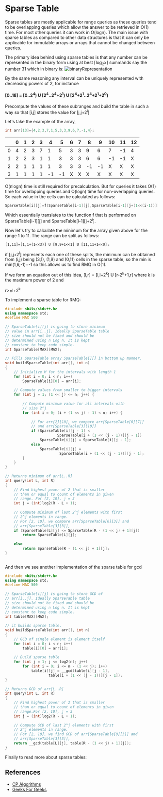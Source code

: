 # Sparse Table

Sparse tables are mostly applicable for range queries as these queries tend to be overlapping queries which allow the answer to be retrieved in O(1) time. For most other queries it can work in O(logn). The main issue with sparse tables as compared to other data structures is that it can only be applicable for immutable arrays or arrays that cannot be changed between queries. 

The primary idea behind using sparse tables is that any number can be represented in the binary form using at best ⌈log<sub>2</sub>x⌉ summands say the number 31 which in binary is:
![binaryRepresentation](https://github.com/mirzaazwad/Data-Structures-And-Algorithms/blob/main/DataStructures/Resources/SparseTable/binaryRepresentation.png)

By the same reasoning any interval can be uniquely represented with decreasing powers of 2, for instance
<h4>
  [0..18] = [0..2<sup>4</sup>) U [2<sup>4</sup>..2<sup>4</sup>+2<sup>1</sup>) U [2<sup>4</sup>+2<sup>1</sup>..2<sup>4</sup>+2<sup>1</sup>+2<sup>0</sup>)
 </h4>
 
 Precompute the values of these subranges and build the table in such a way so that [i,j] stores the value for [j,j+2<sup>i</sup>] 
 
 Let's take the example of the array, 
 
 ```cpp
 int arr[13]={4,2,3,7,1,5,3,3,9,6,7,-1,4};
 ```

 <table>
<thead>
  <tr>
    <th></th>
    <th>0</th>
    <th>1</th>
    <th>2</th>
    <th>3</th>
    <th>4</th>
    <th>5</th>
    <th>6</th>
    <th>7</th>
    <th>8</th>
    <th>9</th>
    <th>10</th>
    <th>11</th>
    <th>12</th>
  </tr>
</thead>
<tbody>
  <tr>
    <td>0</td>
    <td>4</td>
    <td>2</td>
    <td>3</td>
    <td>7</td>
    <td>1</td>
    <td>5</td>
    <td>3</td>
    <td>3</td>
    <td>9</td>
    <td>6</td>
    <td>7</td>
    <td>-1</td>
    <td>4</td>
  </tr>
  <tr>
    <td>1</td>
    <td>2</td>
    <td>2</td>
    <td>3</td>
    <td>1</td>
    <td>1</td>
    <td>3</td>
    <td>3</td>
    <td>3</td>
    <td>6</td>
    <td>6</td>
    <td>-1</td>
    <td>-1</td>
    <td> X </td>
  </tr>
  <tr>
    <td>2</td>
    <td>2</td>
    <td>1</td>
    <td>1</td>
    <td>1</td>
    <td>1</td>
    <td>3</td>
    <td>3</td>
    <td>3</td>
    <td>-1</td>
    <td>-1</td>
    <td>X</td>
    <td>X</td>
    <td>X</td>
  </tr>
  <tr>
    <td>3</td>
    <td>1</td>
    <td>1</td>
    <td>1</td>
    <td>1</td>
    <td>-1</td>
    <td>-1</td>
    <td>X</td>
    <td>X</td>
    <td>X</td>
    <td>X</td>
    <td>X</td>
    <td>X</td>
    <td>X</td>
  </tr>
</tbody>
</table>
 
 O(nlogn) time is still required for precalculation. But for queries it takes O(1) time for overlapping queries and O(logn) time for non-overlapping queries. So each value in the cells can be calculated as follows:

 ```cpp
 SparseTable[i][j]=f(SparseTable[i-1][j],SparseTable[i-1][j+(1<<(i-1))]);
 ```

 Which essentially translates to the function f that is performed on SparseTable[i-1][j] and SparseTable[i-1][j+2<sup>i</sup>].

 Now let's try to calculate the minimum for the array given above for the range 1 to 11.
The range can be split as follows:
```
[1,11]=[1,1+(1<<3)] U [9,9+1<<1] U [11,11+1<<0];
```
if [j,j+2<sup>i</sup>] represents each one of these splits, the minimum can be obtained from (i,j) being (3,1), (1,9) and (0,11) cells in the sparse table, so the min is min(1,6,-1)=-1 so this allows us to find RMQ in O(1).

If we form an equation out of this idea, [l,r] = [l,l+2<sup>k</sup>] U [r-2<sup>k</sup>+1,r] where k is the maximum power of 2 and

r>=l+2<sup>k</sup>

To implement a sparse table for RMQ:

```cpp
#include <bits/stdc++.h>
using namespace std;
#define MAX 500
 
// SparseTable[i][j] is going to store minimum
// value in arr[i..j]. Ideally SparseTable table
// size should not be fixed and should be
// determined using n Log n. It is kept
// constant to keep code simple.
int SparseTable[MAX][MAX];
 
// Fills SparseTable array SparseTable[][] in bottom up manner.
void buildSparseTable(int arr[], int n)
{
    // Initialize M for the intervals with length 1
    for (int i = 0; i < n; i++)
        SparseTable[i][0] = arr[i];
 
    // Compute values from smaller to bigger intervals
    for (int j = 1; (1 << j) <= n; j++) {
 
        // Compute minimum value for all intervals with
        // size 2^j
        for (int i = 0; (i + (1 << j) - 1) < n; i++) {
 
            // For arr[2][10], we compare arr[SparseTable[0][7]]
            // and arr[SparseTable[3][10]]
            if (SparseTable[i][j - 1] <
                        SparseTable[i + (1 << (j - 1))][j - 1])
                SparseTable[i][j] = SparseTable[i][j - 1];
            else
                SparseTable[i][j] =
                         SparseTable[i + (1 << (j - 1))][j - 1];
        }
    }
}
 
// Returns minimum of arr[L..R]
int query(int L, int R)
{
    // Find highest power of 2 that is smaller
    // than or equal to count of elements in given
    // range. For [2, 10], j = 3
    int j = (int)log2(R - L + 1);
 
    // Compute minimum of last 2^j elements with first
    // 2^j elements in range.
    // For [2, 10], we compare arr[SparseTable[0][3]] and
    // arr[SparseTable[3][3]],
    if (SparseTable[L][j] <= SparseTable[R - (1 << j) + 1][j])
        return SparseTable[L][j];
 
    else
        return SparseTable[R - (1 << j) + 1][j];
}
 
```

And then we see another implementation of the sparse table for gcd

```cpp
#include <bits/stdc++.h>
using namespace std;
#define MAX 500
 
// SparseTable[i][j] is going to store GCD of
// arr[i..j]. Ideally SparseTable table
// size should not be fixed and should be
// determined using n Log n. It is kept
// constant to keep code simple.
int table[MAX][MAX];
 
// it builds sparse table.
void buildSparseTable(int arr[], int n)
{
    // GCD of single element is element itself
    for (int i = 0; i < n; i++)
        table[i][0] = arr[i];
 
    // Build sparse table
    for (int j = 1; j <= log2(n); j++)
        for (int i = 0; i <= n - (1 << j); i++)
            table[i][j] = __gcd(table[i][j - 1],
                    table[i + (1 << (j - 1))][j - 1]);
}
 
// Returns GCD of arr[L..R]
int query(int L, int R)
{
    // Find highest power of 2 that is smaller
    // than or equal to count of elements in given
    // range.For [2, 10], j = 3
    int j = (int)log2(R - L + 1);
 
    // Compute GCD of last 2^j elements with first
    // 2^j elements in range.
    // For [2, 10], we find GCD of arr[SparseTable[0][3]] and
    // arr[SparseTable[3][3]],
    return __gcd(table[L][j], table[R - (1 << j) + 1][j]);
}
```

Finally to read more about sparse tables:

## References

* [CP Algorithms](https://cp-algorithms.com/data_structures/sparse-table.html#precomputation)
* [Geeks For Geeks](https://www.geeksforgeeks.org/sparse-table/)

